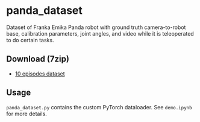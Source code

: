 # panda_dataset
Dataset of Franka Emika Panda robot with ground truth camera-to-robot base, calibration parameters, joint angles, and video while it is teleoperated to do certain tasks.

## Download (7zip)
- [10 episodes dataset](https://drive.google.com/file/d/1JN1RARqZaM1HpZEr-ZnHOR5Q0k_BtRLe/view?usp=drive_link)

## Usage
`panda_dataset.py` contains the custom PyTorch dataloader. See `demo.ipynb` for more details.